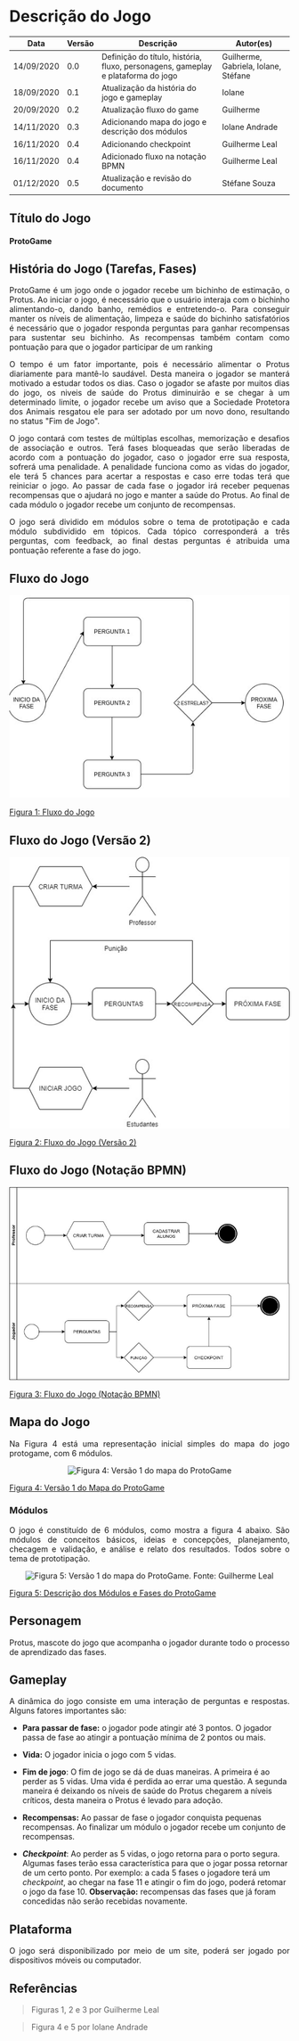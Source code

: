 # Descrição do Jogo

Data | Versão | Descrição | Autor(es)
----- | ------ | -------- | --------
14/09/2020 | 0.0 | Definição do título, história, fluxo, personagens, gameplay e plataforma do jogo  | Guilherme, Gabriela, Iolane, Stéfane
18/09/2020 | 0.1 | Atualização da história do jogo e gameplay | Iolane
20/09/2020 | 0.2 | Atualização fluxo do game| Guilherme
14/11/2020 | 0.3 | Adicionando mapa do jogo e descrição dos módulos| Iolane Andrade
16/11/2020 | 0.4 | Adicionando checkpoint| Guilherme Leal
16/11/2020 | 0.4 | Adicionado fluxo na notação BPMN| Guilherme Leal
01/12/2020 | 0.5 | Atualização e revisão do documento | Stéfane Souza

## Título do Jogo

#### ProtoGame

## História do Jogo (Tarefas, Fases)

<p align="justify">ProtoGame é um jogo onde o jogador recebe um bichinho de estimação, o Protus. Ao iniciar o jogo, é necessário que o usuário interaja com o bichinho alimentando-o, dando banho, remédios e entretendo-o. Para conseguir manter os níveis de alimentação, limpeza e saúde do bichinho satisfatórios é necessário que o jogador responda perguntas para ganhar recompensas para sustentar seu bichinho. As recompensas também contam como pontuação para que o jogador participar de um ranking</p>

<p align="justify">O tempo é um fator importante, pois é necessário alimentar o Protus diariamente para mantê-lo saudável. Desta maneira o jogador se manterá motivado a estudar todos os dias. Caso o jogador se afaste por muitos dias do jogo, os niveis de saúde do Protus diminuirão e se chegar à um determinado limite, o jogador recebe um aviso que a Sociedade Protetora dos Animais resgatou ele para ser adotado por um novo dono, resultando no status "Fim de Jogo".</p>

<p align="justify">O jogo contará com testes de múltiplas escolhas, memorização e desafios de associação e outros. Terá fases bloqueadas que serão liberadas de acordo com a pontuação do jogador, caso o jogador erre sua resposta, sofrerá uma penalidade. A penalidade funciona como as vidas do jogador, ele terá 5 chances para acertar a respostas e caso erre todas terá que reiniciar o jogo. Ao passar de cada fase o jogador irá receber pequenas recompensas que o ajudará no jogo e manter a saúde do Protus. Ao final de cada módulo o jogador recebe um conjunto de recompensas.</p>

<p align="justify"> O jogo será dividido em módulos sobre o tema de prototipação e cada módulo subdividido em tópicos. Cada tópico corresponderá a três perguntas, com feedback, ao final destas perguntas é atribuida uma pontuação referente a fase do jogo.</p>

## Fluxo do Jogo

![Fluxo](./img/fluxo-jogo.jpeg)

[Figura 1: Fluxo do Jogo](./img/fluxo-jogo.jpeg)

## Fluxo do Jogo (Versão 2)
![Fluxo](./img/fluxo_protogame.jpg)

[Figura 2: Fluxo do Jogo (Versão 2)](./img/fluxo_protogame.jp/g)


## Fluxo do Jogo (Notação BPMN)
![Fluxo](./img/fluxo_protogame_bpmn.jpg)

[Figura 3: Fluxo do Jogo (Notação BPMN)](./img/fluxo_protogame_bpmn.jpg)


## Mapa do Jogo

<p align="justify">Na Figura 4 está uma representação inicial simples do mapa do jogo protogame, com 6 módulos. </p>

<p align="center">
<img src="https://design-de-jogos.github.io/2020.1-ProtoGame/img/MAPA-PROTOGAME-mapa.jpg" alt="Figura 4: Versão 1 do mapa do ProtoGame" width=400 height=600>
</p>

[Figura 4: Versão 1 do Mapa do ProtoGame](./img/MAPA-PROTOGAME-mapa.jpg)

### Módulos

<p align="justify"> O jogo é constituído de 6 módulos, como mostra a figura 4 abaixo. São módulos de conceitos básicos, ideias e concepções, planejamento, checagem e validação, e análise e relato dos resultados. Todos sobre o tema de prototipação.  </p>

<p align="center">
<img src="https://design-de-jogos.github.io/2020.1-ProtoGame/img/MAPA-PROTOGAME-modulos-fases.jpg" alt="Figura 5: Versão 1 do mapa do ProtoGame. Fonte: Guilherme Leal" width=300 height=600>
</p>


[Figura 5: Descrição dos Módulos e Fases do ProtoGame](./img/MAPA-PROTOGAME-modulos-fases.jpg)

## Personagem

Protus, mascote do jogo que acompanha o jogador durante todo o processo de aprendizado das fases.

## Gameplay

<p align="justify">A dinâmica do jogo consiste em uma interação de perguntas e respostas. Alguns fatores importantes são:</p>
  
  - **Para passar de fase:** o jogador pode atingir até 3 pontos. O jogador passa de fase ao atingir a pontuação mínima de 2 pontos ou mais.
  
  - **Vida:** O jogador inicia o jogo com 5 vidas.
  
  - **Fim de jogo**: O fim de jogo se dá de duas maneiras. A primeira é ao perder as 5 vidas. Uma vida é perdida ao errar uma questão. A segunda maneira é deixando os níveis de saúde do Protus chegarem a níveis críticos, desta maneira o Protus é levado para adoção.

  - **Recompensas:** Ao passar de fase o jogador conquista pequenas recompensas. Ao finalizar um módulo o jogador recebe um conjunto de recompensas.

  - **<i>Checkpoint</i>**: Ao perder as 5 vidas, o jogo retorna para o porto segura. Algumas fases terão essa característica para que o jogar possa retornar de um certo ponto. Por exemplo: a cada 5 fases o jogadore terá um <i>checkpoint</i>, ao chegar na fase 11 e atingir o fim do jogo, poderá retomar o jogo da fase 10. <b>Observação:</b> recompensas das fases que já foram concedidas não serão recebidas novamente.

## Plataforma

<p align="justify">O jogo será disponibilizado por meio de um site, poderá ser jogado por dispositivos móveis ou computador.</p>


## Referências

> Figuras 1, 2 e 3 por Guilherme Leal

> Figura 4 e 5 por Iolane Andrade
